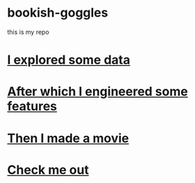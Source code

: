 # bookish-goggles

this is my repo
# <a href="https://github.com/spencer-owens/bookish-goggles/blob/main/eda.ipynb"> I explored some data</a>
# <a href="https://github.com/spencer-owens/bookish-goggles/blob/main/modeling.ipynb"> After which I engineered some features</a>
# <a href="https://github.com/spencer-owens/bookish-goggles/blob/main/6812FinalPresentation.pptx"> Then I made a movie</a>
# <a href="https://github.com/spencer-owens/bookish-goggles/blob/main/Resume2k23.pdf"> Check me out</a>

